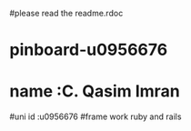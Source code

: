 #please read the readme.rdoc
# pinboard-u0956676 
# name :C. Qasim Imran
#uni id :u0956676
#frame work ruby and rails
